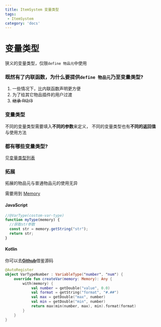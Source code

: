 ```yaml
---
title: ItemSystem 变量类型
tags:
 - ItemSystem
category: 'docs'
---
```


# 变量类型

狭义的变量类型，仅限`define 物品元`中使用

### 既然有了内联函数，为什么要提供`define 物品元`乃至变量类型?

1. 一些情况下，比内联函数声明更方便
2. 为了给其它物品插件的用户过渡
3. ~~继承 RI2/3~~

### 变量类型

不同的变量类型需要填入**不同的参数**来定义，
不同的变量类型也有**不同的返回值**与使用方法

### 都有哪些变量类型?

见[变量类型列表](https://types)

### 拓展

拓展的物品元与普通物品元的使用无异

需要用到 [Memory](https://doc.skillw.com/itemsystem/com/skillw/itemsystem/api/meta/data/Memory.html)

#### JavaScript

```javascript
//@VarType(costom-var-type)
function myType(memory) {
  //获取str参数
  const str = memory.getString("str");
  return str;
}
```

#### Kotlin

你可以去[**Github**](https://github.com/Skillw/ItemSystem)借鉴源码

```kotlin
@AutoRegister
object VarTypeNumber : VariableType("number", "num") {
    override fun createVar(memory: Memory): Any {
        with(memory) {
            val number = getDouble("value", 0.0)
            val format = getString("format", "#.##")
            val max = getDouble("max", number)
            val min = getDouble("min", number)
            return max(min(number, max), min).format(format)
        }
    }
}
```
